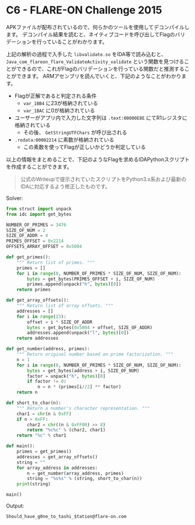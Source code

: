 # C6 - FLARE-ON Challenge 2015

APKファイルが配布されているので、何らかのツールを使用してデコンパイルします。
デコンパイル結果を読むと、ネイティブコードを呼び出してFlagのバリデーションを行っていることがわかります。

上記の解析の過程で入手した `libvalidate.so` をIDA等で読み込むと、`Java_com_flareon_flare_ValidateActivity_validate` という関数を見つけることができるので、これがFlagのバリデーションを行っている関数だと推測することができます。
ARMアセンブリを読んでいくと、下記のようなことがわかります。

- Flagが正解であると判定される条件
    - `var_1BB4` に23が格納されている
    - `var_1BAC` に0が格納されている
- ユーザーがアプリ内で入力した文字列は `.text:00000E8E` にてR1レジスタに格納されている
    - その後、 `GetStringUTFChars` が呼び出される
- `.rodata:00002214` に素数が格納されている
    - この素数を使ってFlagが正しいかどうか判定している

以上の情報をまとめることで、下記のようなFlagを求めるIDAPythonスクリプトを作成することができます。

> 公式のWriteupで提示されていたスクリプトをPython3.x系および最新のIDAに対応するよう修正したものです。

Solver:

```py
from struct import unpack
from idc import get_bytes

NUMBER_OF_PRIMES = 3476
SIZE_OF_NUM = 2
SIZE_OF_ADDR = 4
PRIMES_OFFSET = 0x2214
OFFSETS_ARRAY_OFFSET = 0x5004

def get_primes():
    """ Return list of primes. """
    primes = []
    for i in range(0, NUMBER_OF_PRIMES * SIZE_OF_NUM, SIZE_OF_NUM):
        bytes = get_bytes(PRIMES_OFFSET + i, SIZE_OF_NUM)
        primes.append(unpack("h", bytes)[0])
    return primes

def get_array_offsets():
    """ Return list of array offsets. """
    addresses = []
    for i in range(23):
        offset = i * SIZE_OF_ADDR
        bytes = get_bytes(0x5004 + offset, SIZE_OF_ADDR)
        addresses.append(unpack("l", bytes)[0])
    return addresses

def get_number(address, primes):
    """ Return original number based on prime factorization. """
    n = 1
    for i in range(0, NUMBER_OF_PRIMES * SIZE_OF_NUM, SIZE_OF_NUM):
        bytes = get_bytes(address + i, SIZE_OF_NUM)
        factor = unpack("h", bytes)[0]
        if factor != 0:
            n = n * (primes[i//2] ** factor)
    return n

def short_to_char(n):
    """ Return a number's character representation. """
    char1 = chr(n & 0xFF)
    if n > 0xFF:
        char2 = chr((n & 0xFF00) >> 8)
        return "%c%c" % (char2, char1)
    return "%c" % char1

def main():
    primes = get_primes()
    addresses = get_array_offsets()
    string = ""
    for array_address in addresses:
        n = get_number(array_address, primes)
        string = "%s%s" % (string, short_to_char(n))
    print(string)

main()
```

Output:

```
Should_have_g0ne_to_tashi_$tation@flare-on.com
```
